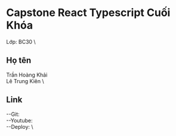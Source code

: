 # Capstone React Typescript Cuối Khóa

Lớp: BC30 \
## Họ tên
Trần Hoàng Khải \
Lê Trung Kiên \

## Link
--Git: \
--Youtube: \
--Deploy: \